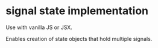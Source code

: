 # signal state implementation

Use with vanilla JS or JSX.

Enables creation of state objects that hold multiple signals.
